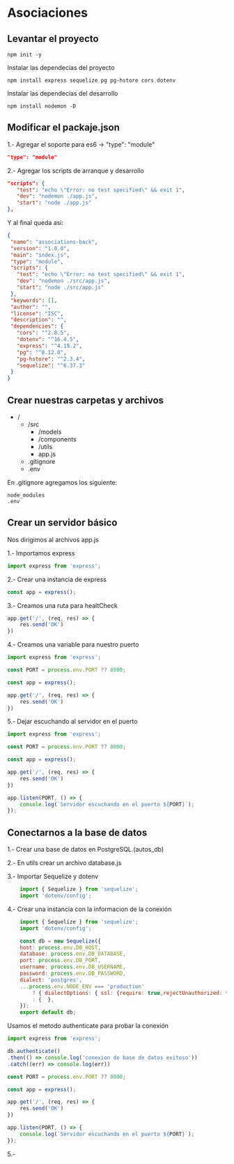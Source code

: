 # Asociaciones
 ## Levantar el proyecto
 ```shell
 npm init -y
 ```

 Instalar las dependecias del proyecto
  ```shell
 npm install express sequelize pg pg-hstore cors dotenv
 ```

  Instalar las dependecias del desarrollo
  ```shell
 npm install nodemon -D
 ```

 ## Modificar el packaje.json
 
 1.- Agregar el soporte para es6 -> "type": "module"
 
 ```json
"type": "module"
 ```
 
 2.- Agregar los scripts de arranque y desarrollo

 ```json
"scripts": {
    "test": "echo \"Error: no test specified\" && exit 1",
    "dev": "nodemon ./app.js",
    "start": "node ./app.js"
},
 ```

 Y al final queda asi:

 ```json
 {
  "name": "associations-back",
  "version": "1.0.0",
  "main": "index.js",
  "type": "module",
  "scripts": {
    "test": "echo \"Error: no test specified\" && exit 1",
    "dev": "nodemon ./src/app.js",
    "start": "node ./src/app.js"
  },
  "keywords": [],
  "author": "",
  "license": "ISC",
  "description": "",
  "dependencies": {
    "cors": "^2.8.5",
    "dotenv": "^16.4.5",
    "express": "^4.19.2",
    "pg": "^8.12.0",
    "pg-hstore": "^2.3.4",
    "sequelize": "^6.37.3"
  }
}
 ```

 ## Crear nuestras carpetas y archivos

 - /
    - /src
        - /models
        - /components
        - /utils
        - app.js
    - .gitignore
    - .env

En .gitignore agregamos los siguiente:

```
node_modules
.env
```

## Crear un servidor básico

Nos dirigimos al archivos app.js

1.- Importamos express
```js
import express from 'express';
```

2.- Crear una instancia de express
```js
const app = express();
```

3.- Creamos una ruta para healtCheck
```js
app.get('/', (req, res) => {
    res.send('OK')
})
```

4.- Creamos una variable para nuestro puerto
```js
import express from 'express';

const PORT = process.env.PORT ?? 8000;

const app = express();

app.get('/', (req, res) => {
    res.send('OK')
})
```

5.- Dejar escuchando al servidor en el puerto
```js
import express from 'express';

const PORT = process.env.PORT ?? 8000;

const app = express();

app.get('/', (req, res) => {
    res.send('OK')
})

app.listen(PORT, () => {
    console.log(`Servidor escuchando en el puerto ${PORT}`);
});
```

## Conectarnos a la base de datos

1.- Crear una base de datos en PostgreSQL.(autos_db)

2.- En utils crear un archivo database.js

3.- Importar Sequelize y dotenv

```js
    import { Sequelize } from 'sequelize';
    import 'dotenv/config';
```

4.- Crear una instancia con la informacion de la conexión

```js
    import { Sequelize } from 'sequelize';
    import 'dotenv/config';

    const db = new Sequelize({
    host: process.env.DB_HOST,
    database: process.env.DB_DATABASE,
    port: process.env.DB_PORT,
    username: process.env.DB_USERNAME,
    password: process.env.DB_PASSWORD,
    dialect: 'postgres',
    ...process.env.NODE_ENV === 'production' 
        ? { dialectOptions: { ssl: {require: true,rejectUnauthorized: false,},}, } 
        : {  },
    });
    export default db;
```

Usamos el metodo authenticate para probar la conexión

```js
import express from 'express';

db.authenticate()
.then(() => console.log('conexion de base de datos exitoso'))
.catch((err) => console.log(err))

const PORT = process.env.PORT ?? 8000;

const app = express();

app.get('/', (req, res) => {
    res.send('OK')
})

app.listen(PORT, () => {
    console.log(`Servidor escuchando en el puerto ${PORT}`);
});
```

5.- 
